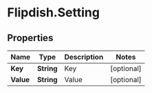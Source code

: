 # Flipdish.Setting

## Properties
Name | Type | Description | Notes
------------ | ------------- | ------------- | -------------
**Key** | **String** | Key | [optional] 
**Value** | **String** | Value | [optional] 


